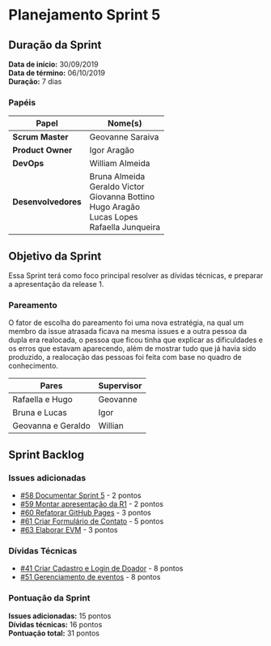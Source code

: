 # Planejamento Sprint 5

## Duração da Sprint

**Data de início:** 30/09/2019  
**Data de término:** 06/10/2019  
**Duração:** 7 dias  

### Papéis

|Papel|Nome(s)|
|--|--|
|**Scrum Master**|Geovanne Saraiva|
|**Product Owner**|Igor Aragão|
|**DevOps**|William Almeida|
|**Desenvolvedores**|Bruna Almeida </br> Geraldo Victor </br> Giovanna Bottino </br> Hugo Aragão </br> Lucas Lopes </br> Rafaella Junqueira|

## Objetivo da Sprint

Essa Sprint terá como foco principal resolver as dívidas técnicas, e preparar a apresentação da release 1.

### Pareamento

O fator de escolha do pareamento foi uma nova estratégia, na qual um membro da issue atrasada ficava na mesma issues e a outra pessoa da dupla era realocada, o pessoa que ficou tinha que explicar as dificuldades e os erros que estavam aparecendo, além de mostrar tudo que já havia sido produzido, a realocação das pessoas foi feita com base no quadro de conhecimento.

|Pares|Supervisor|
|---|---|
|Rafaella e Hugo|Geovanne|
|Bruna e Lucas|Igor|
|Geovanna e Geraldo|Willian|

## Sprint Backlog

### Issues adicionadas

- [#58 Documentar Sprint 5](https://github.com/fga-eps-mds/2019.2-Grupo7/issues/58) - 2 pontos
- [#59 Montar apresentação da R1](https://github.com/fga-eps-mds/2019.2-Grupo7/issues/59) - 2 pontos
- [#60 Refatorar GitHub Pages](https://github.com/fga-eps-mds/2019.2-Grupo7/issues/60) - 3 pontos
- [#61 Criar Formulário de Contato](https://github.com/fga-eps-mds/2019.2-Grupo7/issues/61) - 5 pontos
- [#63 Elaborar EVM](https://github.com/fga-eps-mds/2019.2-Grupo7/issues/63) - 3 pontos

### Dívidas Técnicas

- [#41 Criar Cadastro e Login de Doador](https://github.com/fga-eps-mds/2019.2-Grupo7/issues/41) - 8 pontos
- [#51 Gerenciamento de eventos](https://github.com/fga-eps-mds/2019.2-Grupo7/issues/51) - 8 pontos

### Pontuação da Sprint

**Issues adicionadas:** 15 pontos  
**Dívidas técnicas:** 16 pontos  
**Pontuação total:** 31 pontos  
